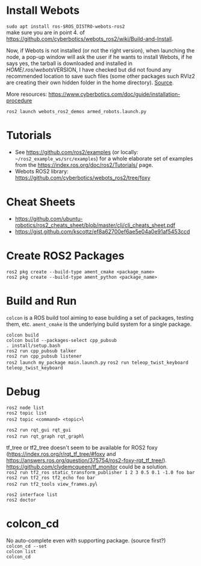 # Install Webots
`sudo apt install ros-$ROS_DISTRO-webots-ros2`\
make sure you are in point 4. of https://github.com/cyberbotics/webots_ros2/wiki/Build-and-Install.

Now, if Webots is not installed (or not the right version), when launching the node, a pop-up window will ask the user if he wants to install Webots, if he says yes, the tarball is downloaded and installed in $HOME/.ros/webots$VERSION, I have checked but did not found any recommended location to save such files (some other packages such RVIz2 are creating their own hidden folder in the home directory). [Source](https://github.com/cyberbotics/webots_ros2/pull/141#issuecomment-694158287).

More resources: https://www.cyberbotics.com/doc/guide/installation-procedure

`ros2 launch webots_ros2_demos armed_robots.launch.py`

# Tutorials
- See https://github.com/ros2/examples (or locally: `~/ros2_example_ws/src/examples`) for a whole elaborate set of examples from the https://index.ros.org/doc/ros2/Tutorials/ page.
- Webots ROS2 library: https://github.com/cyberbotics/webots_ros2/tree/foxy

# Cheat Sheets
- https://github.com/ubuntu-robotics/ros2_cheats_sheet/blob/master/cli/cli_cheats_sheet.pdf
- https://gist.github.com/kscottz/ef8a62700ef6ae5e04a0e91af5453ccd

# Create ROS2 Packages
`ros2 pkg create --build-type ament_cmake <package_name>`\
`ros2 pkg create --build-type ament_python <package_name>`

# Build and Run
`colcon` is a ROS build tool aiming to ease building a set of packages, testing them, etc. `ament_cmake` is the underlying build system for a single package.

`colcon build`\
`colcon build --packages-select cpp_pubsub`\
`. install/setup.bash`\
`ros2 run cpp_pubsub talker`\
`ros2 run cpp_pubsub listener`\
`ros2 launch my_package main.launch.py`
`ros2 run teleop_twist_keyboard teleop_twist_keyboard`

# Debug
`ros2 node list`\
`ros2 topic list`\
`ros2 topic <command> <topic>`\

`ros2 run rqt_gui rqt_gui`\
`ros2 run rqt_graph rqt_graph`\

tf_tree or tf2_tree doesn't seem to be available for ROS2 foxy (https://index.ros.org/r/rqt_tf_tree/#foxy and https://answers.ros.org/question/375754/ros2-foxy-rqt_tf_tree/). https://github.com/clydemcqueen/tf_monitor could be a solution.\
`ros2 run tf2_ros static_transform_publisher 1 2 3 0.5 0.1 -1.0 foo bar`\
`ros2 run tf2_ros tf2_echo foo bar`\
`ros2 run tf2_tools view_frames.py`\

`ros2 interface list`\
`ros2 doctor`

# colcon_cd
No auto-complete even with supporting package. (source first?)\
`colcon_cd --set`\
`colcon list`\
`colcon_cd`
